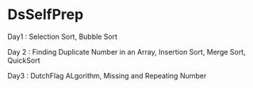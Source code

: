 # DsSelfPrep


Day1 : Selection Sort, Bubble Sort

Day 2 : Finding Duplicate Number in an Array, Insertion Sort, Merge Sort, QuickSort

Day3 : DutchFlag ALgorithm, Missing and Repeating Number



